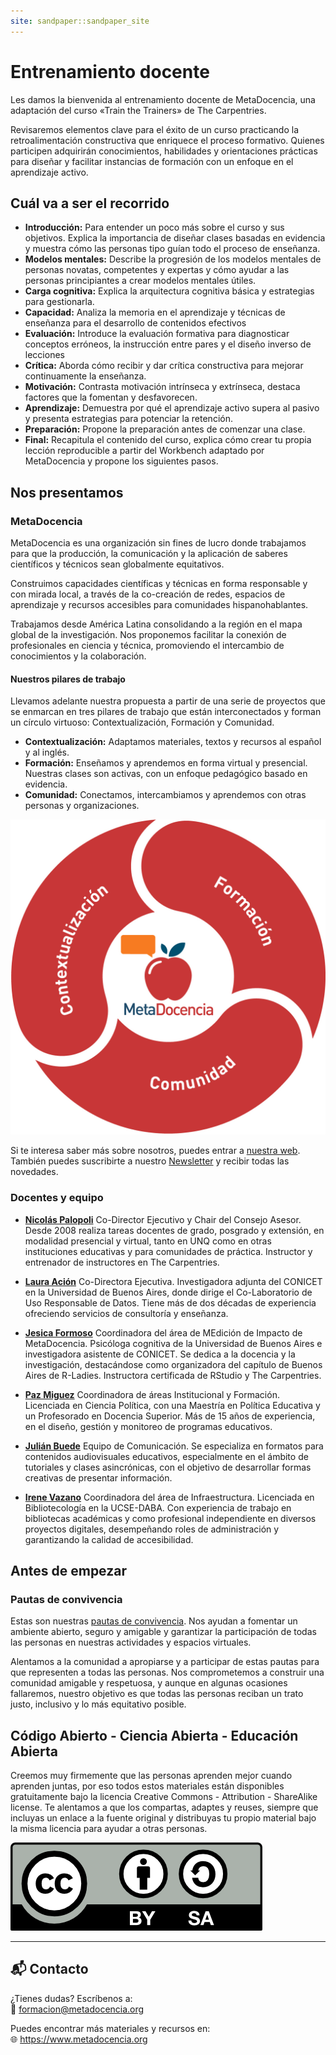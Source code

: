```yaml
---
site: sandpaper::sandpaper_site
---
```


# Entrenamiento docente

Les damos la bienvenida al entrenamiento docente de MetaDocencia, una adaptación del curso «Train the Trainers» de The Carpentries.

Revisaremos elementos clave para el éxito de un curso practicando la retroalimentación constructiva que enriquece el proceso formativo. Quienes participen adquirirán conocimientos, habilidades y orientaciones prácticas para diseñar y facilitar instancias de formación con un enfoque en el aprendizaje activo. 

## Cuál va a ser el recorrido

- **Introducción:** Para entender un poco más sobre el curso y sus objetivos. Explica la importancia de diseñar clases basadas en evidencia y muestra cómo las personas tipo guían todo el proceso de enseñanza. 
- **Modelos mentales:** Describe la progresión de los modelos mentales de personas novatas, competentes y expertas y cómo ayudar a las personas principiantes a crear modelos mentales útiles.
- **Carga cognitiva:** Explica la arquitectura cognitiva básica y estrategias para gestionarla. 
- **Capacidad:** Analiza la memoria en el aprendizaje y técnicas de enseñanza para el desarrollo de contenidos efectivos
- **Evaluación:** Introduce la evaluación formativa para diagnosticar conceptos erróneos, la instrucción entre pares y el diseño inverso de lecciones
- **Crítica:** Aborda cómo recibir y dar crítica constructiva para mejorar continuamente la enseñanza. 
- **Motivación:** Contrasta motivación intrínseca y extrínseca, destaca factores que la fomentan y desfavorecen.
- **Aprendizaje:** Demuestra por qué el aprendizaje activo supera al pasivo y presenta estrategias para potenciar la retención. 
- **Preparación:** Propone la preparación antes de comenzar una clase.
- **Final:** Recapitula el contenido del curso, explica cómo crear tu propia lección reproducible a partir del Workbench adaptado por MetaDocencia y propone los siguientes pasos.

## Nos presentamos

### MetaDocencia

MetaDocencia es una organización sin fines de lucro donde trabajamos para que la producción, la comunicación y la aplicación de saberes científicos y técnicos sean globalmente equitativos.

Construimos capacidades científicas y técnicas en forma responsable y con mirada local, a través de la co-creación de redes, espacios de aprendizaje y recursos accesibles para comunidades hispanohablantes.

Trabajamos desde América Latina consolidando a la región en el mapa global de la investigación. Nos proponemos facilitar la conexión de profesionales en ciencia y técnica, promoviendo el intercambio de conocimientos y la colaboración. 

#### Nuestros pilares de trabajo

Llevamos adelante nuestra propuesta a partir de una serie de proyectos que se enmarcan en tres pilares de trabajo que están interconectados y forman un círculo virtuoso: Contextualización, Formación y Comunidad.

- **Contextualización:** Adaptamos materiales, textos y recursos al español y al inglés.
- **Formación:** Enseñamos y aprendemos en forma virtual y presencial. Nuestras clases son activas, con un enfoque pedagógico basado en evidencia.
- **Comunidad:** Conectamos, intercambiamos y aprendemos con otras personas y organizaciones.

![esquema circular que presenta los tres pilares de MetaDocencia: Contextualización, Formación y Comunidad.](fig/pilares_ES.jpg)

Si te interesa saber más sobre nosotros, puedes entrar a [nuestra web](https://www.metadocencia.org). También puedes suscribirte a nuestro [Newsletter](https://www.metadocencia.org/suscripcion/) y recibir todas las novedades.

### Docentes y equipo

- **[Nicolás Palopoli](https://www.metadocencia.org/authors/npalopoli/)** Co-Director Ejecutivo y Chair del Consejo Asesor. Desde 2008 realiza tareas docentes de grado, posgrado y extensión, en modalidad presencial y virtual, tanto en UNQ como en otras instituciones educativas y para comunidades de práctica. Instructor y entrenador de instructores en The Carpentries.

- **[Laura Ación](https://www.metadocencia.org/authors/lacion/)** Co-Directora Ejecutiva. Investigadora adjunta del CONICET en la Universidad de Buenos Aires, donde dirige el Co-Laboratorio de Uso Responsable de Datos. Tiene más de dos décadas de experiencia ofreciendo servicios de consultoría y enseñanza. 
  
- **[Jesica Formoso](https://www.metadocencia.org/authors/jformoso/)** Coordinadora del área de MEdición de Impacto de MetaDocencia. Psicóloga cognitiva de la Universidad de Buenos Aires e investigadora asistente de CONICET. Se dedica a la docencia y la investigación, destacándose como organizadora del capítulo de Buenos Aires de R-Ladies. Instructora certificada de RStudio y The Carpentries.
  
- **[Paz Miguez](https://www.metadocencia.org/authors/pazmiguez/)** Coordinadora de áreas Institucional y Formación. Licenciada en Ciencia Política, con una Maestría en Política Educativa y un Profesorado en Docencia Superior. Más de 15 años de experiencia, en el diseño, gestión y monitoreo de programas educativos.
  
- **[Julián Buede](https://www.metadocencia.org/authors/jbuede/)** Equipo de Comunicación. Se especializa en formatos para contenidos audiovisuales educativos, especialmente en el ámbito de tutoriales y clases asincrónicas, con el objetivo de desarrollar formas creativas de presentar información.
  
- **[Irene Vazano](https://www.metadocencia.org/authors/irenevazano/)** Coordinadora del área de Infraestructura. Licenciada en Bibliotecología en la UCSE-DABA. Con experiencia de trabajo en bibliotecas académicas y como profesional independiente en diversos proyectos digitales, desempeñando roles de administración y garantizando la calidad de accesibilidad.


## Antes de empezar

### Pautas de convivencia

Estas son nuestras [pautas de convivencia](https://doi.org/10.5281/zenodo.12534195). Nos ayudan a fomentar un ambiente abierto, seguro y amigable y garantizar la participación de todas las personas en nuestras actividades y espacios virtuales.

Alentamos a la comunidad a apropiarse y a participar de estas pautas para que representen a todas las personas. Nos comprometemos a construir una
comunidad amigable y respetuosa, y aunque en algunas ocasiones fallaremos, nuestro objetivo es que todas las personas reciban un trato justo, inclusivo y lo más equitativo posible. 

## Código Abierto - Ciencia Abierta - Educación Abierta

Creemos muy firmemente que las personas aprenden mejor cuando aprenden juntas, por eso todos estos materiales están disponibles gratuitamente bajo la licencia Creative Commons - Attribution - ShareAlike license. Te alentamos a que los compartas, adaptes y reuses, siempre que incluyas un enlace a la fuente original y distribuyas tu propio material bajo la misma licencia para ayudar a otras personas.

![licencia CC BY-SA 4.0.](fig/by-sa.png)


---

## 📬 Contacto

¿Tienes dudas? Escríbenos a:  
📧 formacion@metadocencia.org

Puedes encontrar más materiales y recursos en:  
🌐 https://www.metadocencia.org



